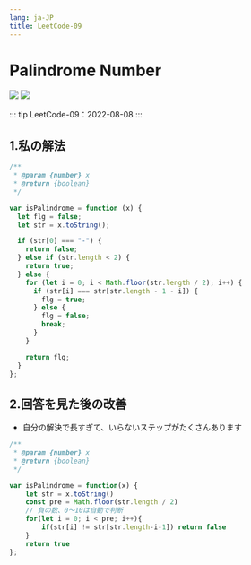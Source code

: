 ```yaml
---
lang: ja-JP
title: LeetCode-09
---
```


# Palindrome Number

![](https://img.shields.io/badge/-Typescript-9ca3af.svg?logo=typescript&style=popout-square)  ![](https://img.shields.io/badge/-Javascript-9ca3af.svg?logo=javascript&style=popout-square)



::: tip
LeetCode-09：2022-08-08
:::



## 1.私の解法

```js
/**
 * @param {number} x
 * @return {boolean}
 */

var isPalindrome = function (x) {
  let flg = false;
  let str = x.toString();

  if (str[0] === "-") {
    return false;
  } else if (str.length < 2) {
    return true;
  } else {
    for (let i = 0; i < Math.floor(str.length / 2); i++) {
      if (str[i] === str[str.length - 1 - i]) {
        flg = true;
      } else {
        flg = false;
        break;
      }
    }

    return flg;
  }
};
```



## 2.回答を見た後の改善

+ 自分の解決で長すぎて、いらないステップがたくさんあります

```js
/**
 * @param {number} x
 * @return {boolean}
 */

var isPalindrome = function(x) {
    let str = x.toString()
    const pre = Math.floor(str.length / 2)
    // 負の数、0～10は自動で判断
    for(let i = 0; i < pre; i++){
        if(str[i] != str[str.length-i-1]) return false
    }
    return true
};
```

